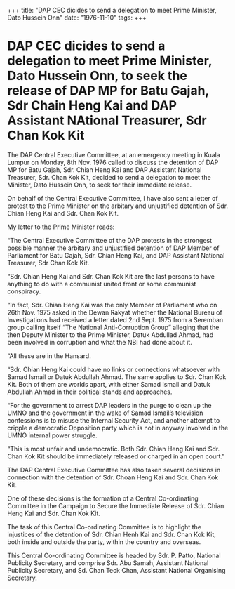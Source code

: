 +++ 
title: "DAP CEC dicides to send a delegation to meet Prime Minister, Dato Hussein Onn"
date: "1976-11-10"
tags:
+++

# DAP CEC dicides to send a delegation to meet Prime Minister, Dato Hussein Onn, to seek the release of DAP MP for Batu Gajah, Sdr Chain Heng Kai and DAP Assistant NAtional Treasurer, Sdr Chan Kok Kit                                                     

The DAP Central Executive Committee, at an emergency meeting in Kuala Lumpur on Monday, 8th Nov. 1976 called to discuss the detention of DAP MP for Batu Gajah, Sdr. Chian Heng Kai and DAP Assistant National Treasurer, Sdr. Chan Kok Kit, decided to send a delegation to meet the Minister, Dato Hussein Onn, to seek for their immediate release.</u>

On behalf of the Central Executive Committee, I have also sent a letter of protest to the Prime Minister on the arbitary and unjustified detention of Sdr. Chian Heng Kai and Sdr. Chan Kok Kit.

My letter to the Prime Minister reads:

“The Central Executive Committee of the DAP protests in the strongest possible manner the arbitary and unjustified detention of DAP Member of Parliament for Batu Gajah, Sdr. Chian Heng Kai, and DAP Assistant National Treasurer, Sdr Chan Kok Kit.

“Sdr. Chian Heng Kai and Sdr. Chan Kok Kit are the last persons to have anything to do with a communist united front or some communist conspiracy.

“In fact, Sdr. Chian Heng Kai was the only Member of Parliament who on 26th Nov. 1975 asked in the Dewan Rakyat whether the National Bureau of Investigations had received a letter dated 2nd Sept. 1975 from a Seremban group calling itself “The National Anti-Corruption Group” alleging that the then Deputy Minister to the Prime Minister, Datuk Abdullad Ahmad, had been involved in corruption and what the NBI had done about it.

“All these are in the Hansard.

“Sdr. Chian Heng Kai could have no links or connections whatsoever with Samad Ismail or Datuk Abdullah Ahmad. The same applies to Sdr. Chan Kok Kit. Both of them are worlds apart, with either Samad Ismail and Datuk Abdullah Ahmad in their political stands and approaches.

“For the government to arrest DAP leaders in the purge to clean up the UMNO and the government in the wake of Samad Ismail’s television confessions is to misuse the Internal Security Act, and another attempt to cripple a democratic Opposition party which is not in anyway involved in the UMNO internal power struggle.

“This is most unfair and undemocratic. Both Sdr. Chian Heng Kai and Sdr. Chan Kok Kit should be immediately released or charged in an open court.”

The DAP Central Executive Committee has also taken several decisions in connection with the detention of Sdr. Choan Heng Kai and Sdr. Chan Kok Kit.

One of these decisions is the formation of a Central Co-ordinating Committee in the Campaign to Secure the Immediate Release of Sdr. Chian Heng Kai and Sdr. Chan Kok Kit.

The task of this Central Co-ordinating Committee is to highlight the injustices of the detention of Sdr. Chian Henh Kai and Sdr. Chan Kok Kit, both inside and outside the party, within the country and overseas.

This Central Co-ordinating Committee is headed by Sdr. P. Patto, National Publicity Secretary, and comprise Sdr. Abu Samah, Assistant National Publicity Secretary, and Sd. Chan Teck Chan, Assistant National Organising Secretary.
 
